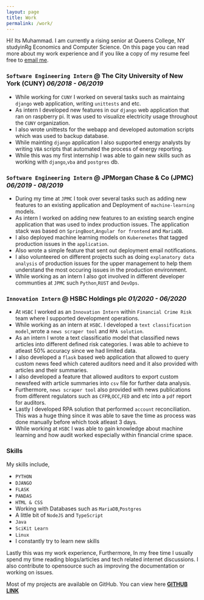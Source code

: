 ```yaml
---
layout: page
title: Work
permalink: /work/
---
```

Hi! Its Muhammad. I am currently a rising senior at Queens College, NY studyinRg Economics and Computer Science. On this page you can read more about my work experience and if you like a copy of my resume feel free to [email me](mailto:muhammadraza0047@gmail.com).

### `Software Engineering Intern` @ The City University of New York (CUNY) _**06/2018 - 06/2019**_
- While working for `CUNY` I worked on several tasks such as maintaing `django` web application, writing `unittests` and etc.
- As intern I developed new features in our `django` web application that ran on raspberry pi. It was used to visualize electricity usage throughout the `CUNY` organization.
- I also wrote unittests for the webapp and developed automation scripts which was used to backup database.
- While mainting `django` application I also supported energy analysts by writing `VBA` scripts that automated the process of energy reporting.
- While this was my first internship I was able to gain new skills such as working with `django`,`vba` and `postgres` db.

### `Software Engineering Intern` @  JPMorgan Chase & Co (JPMC)  _**06/2019 - 08/2019**_
- During my time at `JPMC` I took over several tasks such as adding new features to an existing application and Deployment of `machine-learning` models.
- As intern I worked on adding new features to an existing search engine application that was used to index production issues. The application  stack was based on `SpringBoot`,`Angular for frontend` and `MariaDB`.
- I also deployed machine learning models on `Kuberenetes` that tagged production issues in the `application`.
- Also wrote a simple feature that sent out deployment email notifications.
- I also volunteered on different projects such as doing `explanatory data analysis` of production issues for the upper management to help them understand the most occuring issues in the production environment.
- While working as an intern I also got involved in different developer communties at `JPMC` such `Python`,`RUST` and `DevOps`.

### `Innovation Intern` @  HSBC Holdings plc  _**01/2020 - 06/2020**_
- At `HSBC` I worked as an `Innovation Intern` within `Financial Crime Risk` team where I supported development operations.
- While working as an intern at `HSBC`. I developed a `text classification model`,wrote a `news scraper tool` and `RPA solution`.
- As an intern I wrote a text classificatio model that classified news articles into different defined risk categories. I was able to achieve to atleast 50% accuracy since we had limited data.
- I also developed a `flask` based web application that allowed to query custom news feed which catered auditors need and it also provided with articles and their summaries.
- I also developed a feature that allowed auditors to export custom newsfeed with article summaries into `csv` file for further data analysis.
- Furthermore, `news scraper tool` also provided with news publications from different regulators such as `CFPB`,`OCC`,`FED` and etc into a `pdf` report for auditors.
- Lastly I developed RPA solution that performed `account` reconciliation. This was a huge thing since it was able to save the time as process was done manually before which took atleast 3 days.
- While working at `HSBC` I was able to gain knowledge about machine learning and how audit worked especially within financial crime space.



### Skills
My skills include,
* `PYTHON`
* `DJANGO`
* `FLASK`
* `PANDAS`
* `HTML & CSS`
* Working with Databases such as `MariaDB`,`Postgres`
* A little bit of `NodeJS` and `TypeScript`
* `Java`
* `SciKit Learn`
* `Linux`
* I constantly try to learn new skills

Lastly this was my work experience, Furthermore, In my free time I usually spend my time reading blogs/articles and tech related internet discussions. I also contribute to opensource such as improving the documentation or working on issues.

Most of my projects are available on GitHub. You can view here **[GITHUB LINK](https://github.com/mraza007)**
